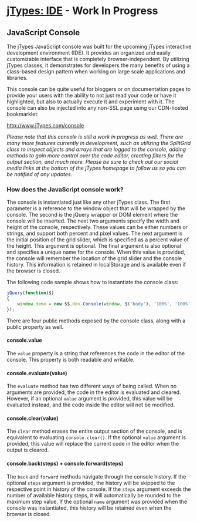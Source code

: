 # [jTypes: IDE](http://www.jTypes.com/develop) - Work In Progress

## JavaScript Console

The jTypes JavaScript console was built for the upcoming jTypes interactive development environment (IDE). It provides an organized and easily customizable interface that is completely browser-independent. By utilizing jTypes classes, it demonstrates for developers the many benefits of using a class-based design pattern when working on large scale applications and libraries.

This console can be quite useful for bloggers or on documentation pages to provide your users with the ability to not just read your code or have it highlighted, but also to actually execute it and experiment with it. The console can also be injected into any non-SSL page using our CDN-hosted bookmarklet:

http://www.jTypes.com/console

*Please note that this console is still a work in progress as well. There are many more features currently in development, such as utilizing the SplitGrid class to inspect objects and arrays that are logged to the console, adding methods to gain more control over the code editor, creating filters for the output section, and much more. Please be sure to check out our social media links at the bottom of the jTypes homepage to follow us so you can be notified of any updates.*

### How does the JavaScript console work?

The console is instantiated just like any other jTypes class. The first parameter is a reference to the window object that will be wrapped by the console. The second is the jQuery wrapper or DOM element where the console will be inserted. The next two arguments specify the width and height of the console, respectively. These values can be either numbers or strings, and support both percent and pixel values. The next argument is the initial position of the grid slider, which is specified as a percent value of the height. This argument is optional. The final argument is also optional and specifies a unique name for the console. When this value is provided, the console will remember the location of the grid slider and the console history. This information is retained in localStorage and is available even if the browser is closed.

The following code sample shows how to instantiate the console class:

```javascript
jQuery(function($)
{
    window.demo = new $$.dev.Console(window, $('body'), '100%', '100%', 75, 'demo');
});
```

There are four public methods exposed by the console class, along with a public property as well.

#### console.value

The `value` property is a string that references the code in the editor of the console. This property is both readable and writable.

#### console.evaluate(value)

The `evaluate` method has two different ways of being called. When no arguments are provided, the code in the editor is evaluated and cleared. However, if an optional `value` argument is provided, this value will be evaluated instead, and the code inside the editor will not be modified.

#### console.clear(value)

The `clear` method erases the entire output section of the console, and is equivalent to evaluating `console.clear()`. If the optional `value` argument is provided, this value will replace the current code in the editor when the output is cleared.

#### console.back(steps) + console.forward(steps)

The `back` and `forward` methods navigate through the console history. If the optional `steps` argument is provided, the history will be skipped to the respective point in history of the console. If the `steps` argument exceeds the number of available history steps, it will automatically be rounded to the maximum step value. If the optional `name` argument was provided when the console was instantiated, this history will be retained even when the browser is closed.
